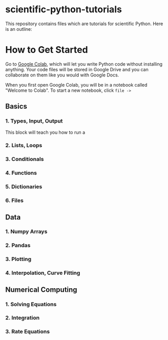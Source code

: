 # scientific-python-tutorials

This repository contains files which are tutorials for scientific Python. Here is an outline:

# How to Get Started

Go to [Google Colab](https://colab.research.google.com), which will let you write Python code without installing anything. Your code files will be stored in Google Drive and you can collaborate on them like you would with Google Docs. 

When you first open Google Colab, you will be in a notebook called "Welcome to Colab". To start a new notebook, click `file -> `

## Basics

### 1. Types, Input, Output

This block will teach you how to run a 

### 2. Lists, Loops



### 3. Conditionals
### 4. Functions
### 5. Dictionaries
### 6. Files

## Data

### 1. Numpy Arrays

### 2. Pandas

### 3. Plotting

### 4. Interpolation, Curve Fitting

## Numerical Computing

### 1. Solving Equations

### 2. Integration

### 3. Rate Equations

